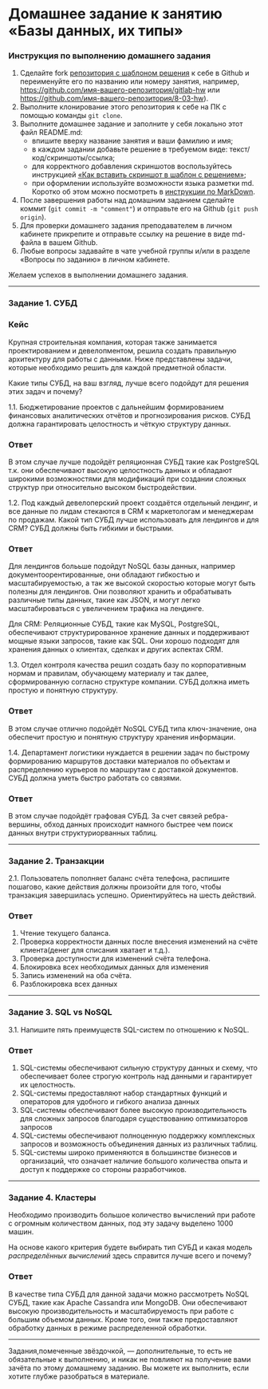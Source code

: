 # Домашнее задание к занятию «Базы данных, их типы»

### Инструкция по выполнению домашнего задания

1. Сделайте fork [репозитория c шаблоном решения](https://github.com/netology-code/sys-pattern-homework) к себе в Github и переименуйте его по названию или номеру занятия, например, https://github.com/имя-вашего-репозитория/gitlab-hw или https://github.com/имя-вашего-репозитория/8-03-hw).
2. Выполните клонирование этого репозитория к себе на ПК с помощью команды `git clone`.
3. Выполните домашнее задание и заполните у себя локально этот файл README.md:
   - впишите вверху название занятия и ваши фамилию и имя;
   - в каждом задании добавьте решение в требуемом виде: текст/код/скриншоты/ссылка;
   - для корректного добавления скриншотов воспользуйтесь инструкцией [«Как вставить скриншот в шаблон с решением»](https://github.com/netology-code/sys-pattern-homework/blob/main/screen-instruction.md);
   - при оформлении используйте возможности языка разметки md. Коротко об этом можно посмотреть в [инструкции по MarkDown](https://github.com/netology-code/sys-pattern-homework/blob/main/md-instruction.md).
4. После завершения работы над домашним заданием сделайте коммит (`git commit -m "comment"`) и отправьте его на Github (`git push origin`).
5. Для проверки домашнего задания преподавателем в личном кабинете прикрепите и отправьте ссылку на решение в виде md-файла в вашем Github.
6. Любые вопросы задавайте в чате учебной группы и/или в разделе «Вопросы по заданию» в личном кабинете.

Желаем успехов в выполнении домашнего задания.

---

### Задание 1. СУБД

### Кейс
Крупная строительная компания, которая также занимается проектированием и девелопментом, решила создать 
правильную архитектуру для работы с данными. Ниже представлены задачи, которые необходимо решить для
каждой предметной области. 

Какие типы СУБД, на ваш взгляд, лучше всего подойдут для решения этих задач и почему? 
 
1.1. Бюджетирование проектов с дальнейшим формированием финансовых аналитических отчётов и прогнозирования рисков.
СУБД должна гарантировать целостность и чёткую структуру данных.

### Ответ
В этом случае лучше подойдёт реляционная СУБД такие как PostgreSQL т.к. они обеспечивают высокую целостность данных и
обладают широкими возможностями для модификаций при создании сложных структур при относительно высоком быстродействии.

1.2. Под каждый девелоперский проект создаётся отдельный лендинг, и все данные по лидам стекаются в CRM к 
маркетологам и менеджерам по продажам. Какой тип СУБД лучше использовать для лендингов и для CRM? 
СУБД должны быть гибкими и быстрыми.

### Ответ
Для лендингов болььше подойдут NoSQL базы данных, например документоорентированные, они обладают гибкостью и масштабируемостью, а так же высокой скоростью которые могут быть полезны для лендингов. Они позволяют хранить и обрабатывать различные типы данных, такие как JSON, и могут легко масштабироваться с увеличением трафика на лендинге.

Для CRM: Реляционные СУБД, такие как MySQL, PostgreSQL, обеспечивают структурированное хранение данных и поддерживают мощные языки запросов, такие как SQL. Они хорошо подходят для хранения данных о клиентах, сделках и других аспектах CRM.

1.3. Отдел контроля качества решил создать базу по корпоративным нормам и правилам, обучающему материалу 
и так далее, сформированную согласно структуре компании. СУБД должна иметь простую и понятную структуру.

### Ответ
В этом случае отлично подойдёт NoSQL СУБД типа ключ-значение, она обеспечит простую и понятную структуру хранения информации.

1.4. Департамент логистики нуждается в решении задач по быстрому формированию маршрутов доставки материалов 
по объектам и распределению курьеров по маршрутам с доставкой документов. СУБД должна уметь быстро работать
со связями.

### Ответ
В этом случае подойдёт графовая СУБД. За счет связей ребра-вершины, обход данных происходит намного быстрее чем поиск данных внутри структуриорванных таблиц.

---

### Задание 2. Транзакции

2.1. Пользователь пополняет баланс счёта телефона, распишите пошагово, какие действия должны произойти для того, чтобы 
транзакция завершилась успешно. Ориентируйтесь на шесть действий.

### Ответ
1. Чтение текущего баланса. 
2. Проверка корректности данных после внесения изменений на счёте клиента(денег для списания хватает и т.д.).
3. Проверка доступности для изменений счёта телефона.
4. Блокировка всех необходимых данных для изменения
5. Запись изменений на оба счёта.
6. Разблокировка всех данных

---

### Задание 3. SQL vs NoSQL

3.1. Напишите пять преимуществ SQL-систем по отношению к NoSQL. 

### Ответ
1. SQL-системы обеспечивают сильную структуру данных и схему, что обеспечивает более строгую контроль над данными и гарантирует их целостность.
2. SQL-системы предоставляют набор стандартных функций и операторов для удобного и гибкого анализа данных
3. SQL-системы обеспечивают более высокую производительность для сложных запросов благодаря существованию оптимизаторов запросов
4. SQL-системы обеспечивают полноценную поддержку комплексных запросов и возможность объединения данных из различных таблиц.
5. SQL-системы широко применяются в большинстве бизнесов и организаций, что означает наличие большого количества опыта и доступ к поддержке со стороны разработчиков.

---

### Задание 4. Кластеры

Необходимо производить большое количество вычислений при работе с огромным количеством данных, под эту задачу 
выделено 1000 машин. 

На основе какого критерия будете выбирать тип СУБД и какая модель *распределённых вычислений* 
здесь справится лучше всего и почему?

### Ответ
В качестве типа СУБД для данной задачи можно рассмотреть NoSQL СУБД, такие как Apache Cassandra или MongoDB. Они обеспечивают высокую производительность и масштабируемость при работе с большим объемом данных. Кроме того, они также предоставляют обработку данных в режиме распределенной обработки.

---

Задания,помеченные звёздочкой, — дополнительные, то есть не обязательные к выполнению, и никак не повлияют на получение вами зачёта по этому домашнему заданию. Вы можете их выполнить, если хотите глубже разобраться в материале.
